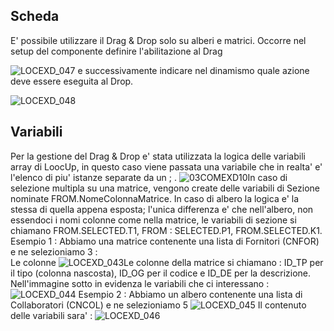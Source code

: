 ## Scheda
E' possibile utilizzare il Drag & Drop solo su alberi e matrici.
Occorre nel setup del componente definire l'abilitazione al Drag

![LOCEXD_047](https://doc.smeup.com/immagini/LOCEXD_DED/LOCEXD_047.png)
e successivamente indicare nel dinamismo quale azione deve essere eseguita al Drop.

![LOCEXD_048](https://doc.smeup.com/immagini/LOCEXD_DED/LOCEXD_048.png)

## Variabili
Per la gestione del Drag & Drop e' stata utilizzata la logica delle variabili array di LoocUp, in questo caso viene passata una variabile che in realta' e' l'elenco di piu' istanze separate da un ; .
![03COMEXD10](https://doc.smeup.com/immagini/LOCEXD_DED/03COMEXD10.png)In caso di selezione multipla su una matrice, vengono create delle variabili di Sezione nominate FROM.NomeColonnaMatrice. In caso di albero la logica e' la stessa di quella appena esposta;
l'unica differenza e' che nell'albero, non essendoci i nomi colonne come nella matrice, le variabili di sezione si chiamano FROM.SELECTED.T1, FROM : SELECTED.P1, FROM.SELECTED.K1.
Esempio 1 :  Abbiamo una matrice contenente una lista di Fornitori (CNFOR) e ne selezioniamo 3 :      
Le colonne
![LOCEXD_043](https://doc.smeup.com/immagini/LOCEXD_DED/LOCEXD_043.png)Le colonne della matrice si chiamano : ID_TP per il tipo (colonna nascosta), ID_OG per il codice e ID_DE per la descrizione. Nell'immagine sotto in evidenza le variabili che ci interessano : 
![LOCEXD_044](https://doc.smeup.com/immagini/LOCEXD_DED/LOCEXD_044.png)
Esempio 2 :  Abbiamo un albero contenente una lista di Collaboratori (CNCOL) e ne selezioniamo 5
![LOCEXD_045](https://doc.smeup.com/immagini/LOCEXD_DED/LOCEXD_045.png)
Il contenuto delle variabili sara' : 
![LOCEXD_046](https://doc.smeup.com/immagini/LOCEXD_DED/LOCEXD_046.png)

